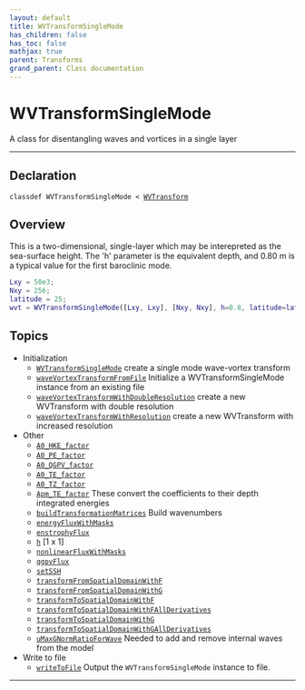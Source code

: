 ```yaml
---
layout: default
title: WVTransformSingleMode
has_children: false
has_toc: false
mathjax: true
parent: Transforms
grand_parent: Class documentation
---
```


#  WVTransformSingleMode

A class for disentangling waves and vortices in a single layer


---

## Declaration

<div class="language-matlab highlighter-rouge"><div class="highlight"><pre class="highlight"><code>classdef WVTransformSingleMode < <a href="/classes/wvtransform/" title="WVTransform">WVTransform</a></code></pre></div></div>

## Overview
 
  This is a two-dimensional, single-layer which may be interepreted as
  the sea-surface height. The 'h' parameter is the equivalent depth,
  and 0.80 m is a typical value for the first baroclinic mode.
 
  ```matlab
  Lxy = 50e3;
  Nxy = 256;
  latitude = 25;
  wvt = WVTransformSingleMode([Lxy, Lxy], [Nxy, Nxy], h=0.8, latitude=latitude);
  ```
 
   
  


## Topics
+ Initialization
  + [`WVTransformSingleMode`](/classes/transforms/wvtransformsinglemode/wvtransformsinglemode.html) create a single mode wave-vortex transform
  + [`waveVortexTransformFromFile`](/classes/transforms/wvtransformsinglemode/wavevortextransformfromfile.html) Initialize a WVTransformSingleMode instance from an existing file
  + [`waveVortexTransformWithDoubleResolution`](/classes/transforms/wvtransformsinglemode/wavevortextransformwithdoubleresolution.html) create a new WVTransform with double resolution
  + [`waveVortexTransformWithResolution`](/classes/transforms/wvtransformsinglemode/wavevortextransformwithresolution.html) create a new WVTransform with increased resolution
+ Other
  + [`A0_HKE_factor`](/classes/transforms/wvtransformsinglemode/a0_hke_factor.html) 
  + [`A0_PE_factor`](/classes/transforms/wvtransformsinglemode/a0_pe_factor.html) 
  + [`A0_QGPV_factor`](/classes/transforms/wvtransformsinglemode/a0_qgpv_factor.html) 
  + [`A0_TE_factor`](/classes/transforms/wvtransformsinglemode/a0_te_factor.html) 
  + [`A0_TZ_factor`](/classes/transforms/wvtransformsinglemode/a0_tz_factor.html) 
  + [`Apm_TE_factor`](/classes/transforms/wvtransformsinglemode/apm_te_factor.html) These convert the coefficients to their depth integrated energies
  + [`buildTransformationMatrices`](/classes/transforms/wvtransformsinglemode/buildtransformationmatrices.html) Build wavenumbers
  + [`energyFluxWithMasks`](/classes/transforms/wvtransformsinglemode/energyfluxwithmasks.html) 
  + [`enstrophyFlux`](/classes/transforms/wvtransformsinglemode/enstrophyflux.html) 
  + [`h`](/classes/transforms/wvtransformsinglemode/h.html) [1 x 1]
  + [`nonlinearFluxWithMasks`](/classes/transforms/wvtransformsinglemode/nonlinearfluxwithmasks.html) 
  + [`qgpvFlux`](/classes/transforms/wvtransformsinglemode/qgpvflux.html) 
  + [`setSSH`](/classes/transforms/wvtransformsinglemode/setssh.html) 
  + [`transformFromSpatialDomainWithF`](/classes/transforms/wvtransformsinglemode/transformfromspatialdomainwithf.html) 
  + [`transformFromSpatialDomainWithG`](/classes/transforms/wvtransformsinglemode/transformfromspatialdomainwithg.html) 
  + [`transformToSpatialDomainWithF`](/classes/transforms/wvtransformsinglemode/transformtospatialdomainwithf.html) 
  + [`transformToSpatialDomainWithFAllDerivatives`](/classes/transforms/wvtransformsinglemode/transformtospatialdomainwithfallderivatives.html) 
  + [`transformToSpatialDomainWithG`](/classes/transforms/wvtransformsinglemode/transformtospatialdomainwithg.html) 
  + [`transformToSpatialDomainWithGAllDerivatives`](/classes/transforms/wvtransformsinglemode/transformtospatialdomainwithgallderivatives.html) 
  + [`uMaxGNormRatioForWave`](/classes/transforms/wvtransformsinglemode/umaxgnormratioforwave.html) Needed to add and remove internal waves from the model
+ Write to file
  + [`writeToFile`](/classes/transforms/wvtransformsinglemode/writetofile.html) Output the `WVTransformSingleMode` instance to file.


---